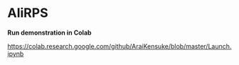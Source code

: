 # AIiRPS

**Run demonstration in Colab**

https://colab.research.google.com/github/AraiKensuke/blob/master/Launch.ipynb
